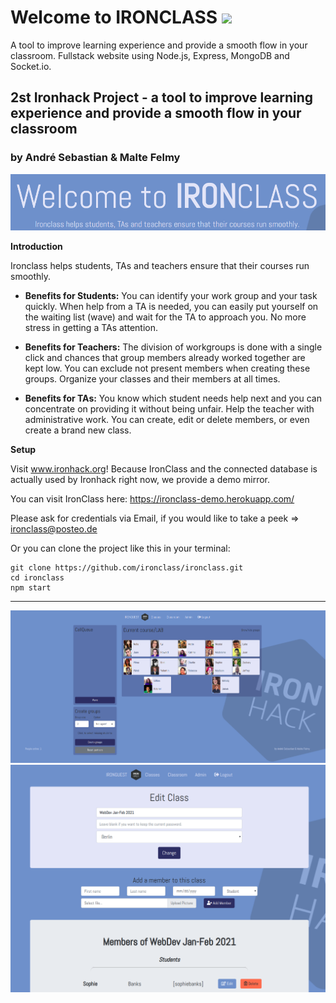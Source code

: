 # Welcome to IRONCLASS ![](https://img.shields.io/badge/Project-%232-blue.svg)
A tool to improve learning experience and provide a smooth flow in your classroom. Fullstack website using Node.js, Express, MongoDB and Socket.io.
## 2st Ironhack Project - a tool to improve learning experience and provide a smooth flow in your classroom
### by André Sebastian & Malte Felmy

![](https://github.com/ironclass/ironclass/blob/master/public/images/Screenshot%20Title.png)

**Introduction**

Ironclass helps students, TAs and teachers ensure that their courses run smoothly.

+ **Benefits for Students:**
You can identify your work group and your task quickly. When help from a TA is needed, you can easily put yourself on the waiting list (wave) and wait for the TA to approach you. No more stress in getting a TAs attention.

+ **Benefits for Teachers:**
The division of workgroups is done with a single click and chances that group members already worked together are kept low. You can exclude not present members when creating these groups. Organize your classes and their members at all times.

+ **Benefits for TAs:**
You know which student needs help next and you can concentrate on providing it without being unfair. Help the teacher with administrative work. You can create, edit or delete members, or even create a brand new class.

**Setup**

Visit www.ironhack.org!
Because IronClass and the connected database is actually used by Ironhack right now, we provide a demo mirror.

You can visit IronClass here: https://ironclass-demo.herokuapp.com/

Please ask for credentials via Email, if you would like to take a peek => ironclass@posteo.de

Or you can clone the project like this in your terminal:

```
git clone https://github.com/ironclass/ironclass.git 
cd ironclass
npm start
```

---

![](https://github.com/ironclass/ironclass/blob/master/public/images/Screenshot2.png)
![](https://github.com/ironclass/ironclass/blob/master/public/images/Screenshot3.png)
